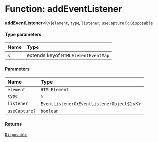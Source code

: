 # Function: addEventListener

**addEventListener**<`K`>(`element`, `type`, `listener`, `useCapture?`): [`Disposable`](/en/auto-docs/fixed-layout-editor/interfaces/Disposable-1.md)

#### Type parameters

| Name | Type |
| :------ | :------ |
| `K` | extends keyof `HTMLElementEventMap` |

#### Parameters

| Name | Type |
| :------ | :------ |
| `element` | `HTMLElement` |
| `type` | `K` |
| `listener` | `EventListenerOrEventListenerObject$1`<`K`> |
| `useCapture?` | `boolean` |

#### Returns

[`Disposable`](/en/auto-docs/fixed-layout-editor/interfaces/Disposable-1.md)
